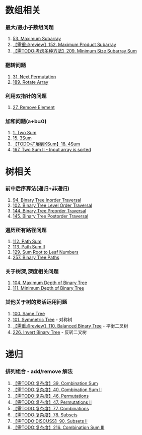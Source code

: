 # 数组相关

### 最大/最小子数组问题

1. [53. Maximum Subarray](https://github.com/MikasaLevi/LeetCode/issues/29)
2. [【需重点review】152. Maximum Product Subarray](https://github.com/MikasaLevi/LeetCode/issues/31)
3. [【需TODO:考虑多种方法】209. Minimum Size Subarray Sum](https://github.com/MikasaLevi/LeetCode/issues/30)

### 翻转问题

1. [31. Next Permutation](https://github.com/MikasaLevi/LeetCode/issues/27)
2. [189. Rotate Array](https://github.com/MikasaLevi/LeetCode/issues/28)

### 利用双指针的问题

1. [27. Remove Element](https://github.com/MikasaLevi/LeetCode/issues/32)

### 加和问题(a+b=0)

1. [1. Two Sum](https://github.com/MikasaLevi/LeetCode/issues/23)
2. [15. 3Sum](https://github.com/MikasaLevi/LeetCode/issues/25)
3. [【TODO:扩展到KSum】18. 4Sum](https://github.com/MikasaLevi/LeetCode/issues/26)
4. [167. Two Sum II - Input array is sorted](https://github.com/MikasaLevi/LeetCode/issues/24)

# 树相关

### 前中后序算法(递归+非递归)

1. [94. Binary Tree Inorder Traversal](https://github.com/MikasaLevi/LeetCode/issues/2)
2. [102. Binary Tree Level Order Traversal](https://github.com/MikasaLevi/LeetCode/issues/4)
3. [144. Binary Tree Preorder Traversal](https://github.com/MikasaLevi/LeetCode/issues/1)
4. [145. Binary Tree Postorder Traversal](https://github.com/MikasaLevi/LeetCode/issues/3)

### 遍历所有路径问题

1. [112. Path Sum](https://github.com/MikasaLevi/LeetCode/issues/6)
2. [113. Path Sum II](https://github.com/MikasaLevi/LeetCode/issues/7)
3. [129. Sum Root to Leaf Numbers](https://github.com/MikasaLevi/LeetCode/issues/8)
4. [257. Binary Tree Paths](https://github.com/MikasaLevi/LeetCode/issues/5)

### 关于树深,深度相关问题

1. [104. Maximum Depth of Binary Tree](https://github.com/MikasaLevi/LeetCode/issues/9)
2. [111. Minimum Depth of Binary Tree](https://github.com/MikasaLevi/LeetCode/issues/10)

### 其他关于树的灵活运用问题

1. [100. Same Tree](https://github.com/MikasaLevi/LeetCode/issues/14)
2. [101. Symmetric Tree](https://github.com/MikasaLevi/LeetCode/issues/12) - 对称树
3. [【需重点review】110. Balanced Binary Tree](https://github.com/MikasaLevi/LeetCode/issues/13) - 平衡二叉树
4. [226. Invert Binary Tree](https://github.com/MikasaLevi/LeetCode/issues/11) - 反转二叉树

# 递归

### 排列组合 - add/remove 解法

1. [【需TODO:复杂度】39. Combination Sum](https://github.com/MikasaLevi/LeetCode/issues/18)
2. [【需TODO:复杂度】40. Combination Sum II](https://github.com/MikasaLevi/LeetCode/issues/19)
3. [【需TODO:复杂度】46. Permutations](https://github.com/MikasaLevi/LeetCode/issues/21) 
4. [【需TODO:复杂度】47. Permutations II](https://github.com/MikasaLevi/LeetCode/issues/22) 
5. [【需TODO:复杂度】77. Combinations](https://github.com/MikasaLevi/LeetCode/issues/17)
6. [【需TODO:复杂度】78. Subsets](https://github.com/MikasaLevi/LeetCode/issues/15)
7. [【需TODO:DISCUSS】90. Subsets II](https://github.com/MikasaLevi/LeetCode/issues/16)
8. [【需TODO:复杂度】216. Combination Sum III](https://github.com/MikasaLevi/LeetCode/issues/20)
